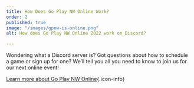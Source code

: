 ```yaml
---
title: How Does Go Play NW Online Work?
order: 2
published: true
image: "/images/gpnw-is-online.png"
alt: How does Go Play NW Online 2022 work on Discord?

---
```

Wondering what a Discord server is? Got questions about how to schedule a game or sign up for one? We’ll tell you all you need to know to join us for our next online event!

[Learn more about Go Play NW Online](/blog/2022-09-01/){.icon-info}
